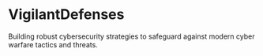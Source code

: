 # VigilantDefenses
Building robust cybersecurity strategies to safeguard against modern cyber warfare tactics and threats.
